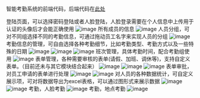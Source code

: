 智能考勤系统的前端代码，后端代码在[此处](https://github.com/SuiBiana131/IntelligentAttendanceJava)

登陆页面，可以选择密码登陆或者人脸登陆，人脸登录需要在个人信息中上传用于认证的头像后才会能正确使用
![image](https://github.com/SuiBiana131/IntelligentAttendanceVue/blob/master/CurriculumDesignVue/show/登陆.png)
所有成员的信息
![image](https://github.com/SuiBiana131/IntelligentAttendanceVue/blob/master/CurriculumDesignVue/show/所有人员信息.png)
人员分组，可对不同组选择不同的考勤信息，可通过拖动员工名字来实现人员的分组
![image](https://github.com/SuiBiana131/IntelligentAttendanceVue/blob/master/CurriculumDesignVue/show/人员分组.png)
考勤信息的管理，可自由选择各种考勤细节，比如考勤类型、考勤方式以及一些特殊的日期
![image](https://github.com/SuiBiana131/IntelligentAttendanceVue/blob/master/CurriculumDesignVue/show/考勤组.png)
![image](https://github.com/SuiBiana131/IntelligentAttendanceVue/blob/master/CurriculumDesignVue/show/考勤组详细信息.png)
![image](https://github.com/SuiBiana131/IntelligentAttendanceVue/blob/master/CurriculumDesignVue/show/定位.png)
班次管理，具体考勤时间，配合考勤组使用
![image](https://github.com/SuiBiana131/IntelligentAttendanceVue/blob/master/CurriculumDesignVue/show/班次管理.png)
表单管理，各种需要审核的表单(请假、加班、调休等)，支持自定义表单。（目前还未与其它模块结合起来）
![image](https://github.com/SuiBiana131/IntelligentAttendanceVue/blob/master/CurriculumDesignVue/show/表单管理.png)
![image](https://github.com/SuiBiana131/IntelligentAttendanceVue/blob/master/CurriculumDesignVue/show/表单设计1.png)
![image](https://github.com/SuiBiana131/IntelligentAttendanceVue/blob/master/CurriculumDesignVue/show/表单设计2.png)
表单审批，对员工申请的表单进行处理
![image](https://github.com/SuiBiana131/IntelligentAttendanceVue/blob/master/CurriculumDesignVue/show/表单审批1.png)
![image](https://github.com/SuiBiana131/IntelligentAttendanceVue/blob/master/CurriculumDesignVue/show/表单审批2.png)
对人员的各种数据统计，可自定义展示项，可对将数据导出为excel表格，可以通过图形式来展示数据
![image](https://github.com/SuiBiana131/IntelligentAttendanceVue/blob/master/CurriculumDesignVue/show/数据统计.png)
![image](https://github.com/SuiBiana131/IntelligentAttendanceVue/blob/master/CurriculumDesignVue/show/数据统计图.png)
考勤，人脸考勤
![image](https://github.com/SuiBiana131/IntelligentAttendanceVue/blob/master/CurriculumDesignVue/show/人脸考勤.png)
考勤，地点考勤
![image](https://github.com/SuiBiana131/IntelligentAttendanceVue/blob/master/CurriculumDesignVue/show/地点考勤.png)
